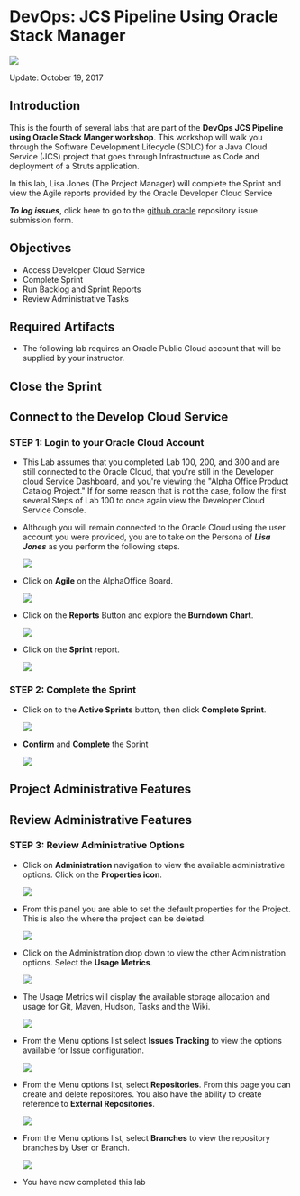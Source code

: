 # DevOps: JCS Pipeline Using Oracle Stack Manager

![](images/400/Picture400-title.png)

Update: October 19, 2017

## Introduction

This is the fourth of several labs that are part of the **DevOps JCS Pipeline using Oracle Stack Manger workshop**. This workshop will walk you through the Software Development Lifecycle (SDLC) for a Java Cloud Service (JCS) project that goes through Infrastructure as Code and deployment of a Struts application.

In this lab, Lisa Jones (The Project Manager) will complete the Sprint and view the Agile reports provided by the Oracle Developer Cloud Service

***To log issues***, click here to go to the [github oracle](https://github.com/oracle/learning-library/issues/new) repository issue submission form.

## Objectives

- Access Developer Cloud Service
- Complete Sprint
- Run Backlog and Sprint Reports
- Review Administrative Tasks

## Required Artifacts

- The following lab requires an Oracle Public Cloud account that will be supplied by your instructor.

## Close the Sprint

## Connect to the Develop Cloud Service

### **STEP 1**: Login to your Oracle Cloud Account

- This Lab assumes that you completed Lab 100, 200, and 300 and are still connected to the Oracle Cloud, that you're still in the Developer cloud Service Dashboard, and you're viewing the "Alpha Office Product Catalog Project." If for some reason that is not the case, follow the first several Steps of Lab 100 to once again view the Developer Cloud Service Console.

- Although you will remain connected to the Oracle Cloud using the user account you were provided, you are to take on the Persona of ***Lisa Jones*** as you perform the following steps.

    ![](images/lisa.png)

- Click on **Agile** on the AlphaOffice Board.

    ![](images/400/Picture400-1.png)

- Click on the **Reports** Button and explore the **Burndown Chart**.

    ![](images/400/Picture400-2.png)

- Click on the **Sprint** report.

    ![](images/400/Picture400-3.png)

### **STEP 2**: Complete the Sprint

- Click on to the **Active Sprints** button, then click **Complete Sprint**.

    ![](images/400/Picture400-4.png)

- **Confirm** and **Complete** the Sprint

    ![](images/400/Picture400-5.png)  

## Project Administrative Features

## Review Administrative Features

### **STEP 3**: Review Administrative Options

- Click on **Administration** navigation to view the available administrative options. Click on the **Properties icon**.

    ![](images/400/Picture400-8.png)

- From this panel you are able to set the default properties for the Project. This is also the where the project can be deleted.

    ![](images/400/Picture400-9.png)

- Click on the Administration drop down to view the other Administration options. Select the **Usage Metrics**.

    ![](images/400/Picture400-10.png)

- The Usage Metrics will display the available storage allocation and usage for Git, Maven, Hudson, Tasks and the Wiki.

    ![](images/400/Picture400-11.png)

- From the Menu options list select **Issues Tracking** to view the options available for Issue configuration.

    ![](images/400/Picture400-12.png)

- From the Menu options list, select **Repositories**. From this page you can create and delete repositores. You also have the ability to create reference to **External Repositories**.

    ![](images/400/Picture400-13.png)

- From the Menu options list, select **Branches** to view the repository branches by User or Branch.

    ![](images/400/Picture400-14.png)

- You have now completed this lab
